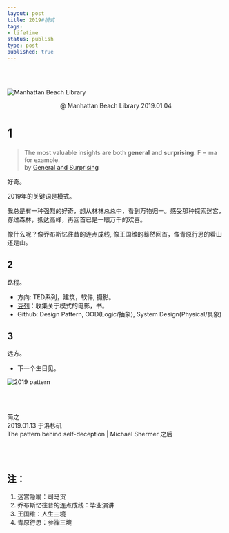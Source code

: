 ```yaml
--- 
layout: post
title: 2019#模式
tags: 
- lifetime
status: publish
type: post
published: true
---
```


<br>
<br>

![Manhattan Beach Library](https://i.imgur.com/0wCmMNx.jpg)
<center> @ Manhattan Beach Library 2019.01.04 </center>

# 1

> The most valuable insights are both **general** and **surprising**. F = ma for example.  
> by [General and Surprising](http://www.paulgraham.com/sun.html)

好奇。

2019年的关键词是模式。

我总是有一种强烈的好奇，想从林林总总中，看到万物归一。感受那种探索迷宫，穿过森林，抵达高峰，再回首已是一眼万千的欢喜。

像什么呢？像乔布斯忆往昔的连点成线, 像王国维的蓦然回首，像青原行思的看山还是山。


	
## 2

路程。

- 方向: TED系列，建筑，软件, 摄影。
- [豆列](https://www.douban.com/doulist/111515162/)：收集关于模式的电影，书。
- Github: Design Pattern, OOD(Logic/抽象), System Design(Physical/具象)

## 3

远方。

- 下一个生日见。

![2019 pattern](https://i.imgur.com/vMBLCL3.png)

<br>
<br>

简之           
2019.01.13 于洛杉矶<br>
The pattern behind self-deception | Michael Shermer 之后



<br>
<br>


## 注：

1. 迷宫隐喻：司马贺
2. 乔布斯忆往昔的连点成线：毕业演讲
3. 王国维：人生三境
4. 青原行思：参禅三境


